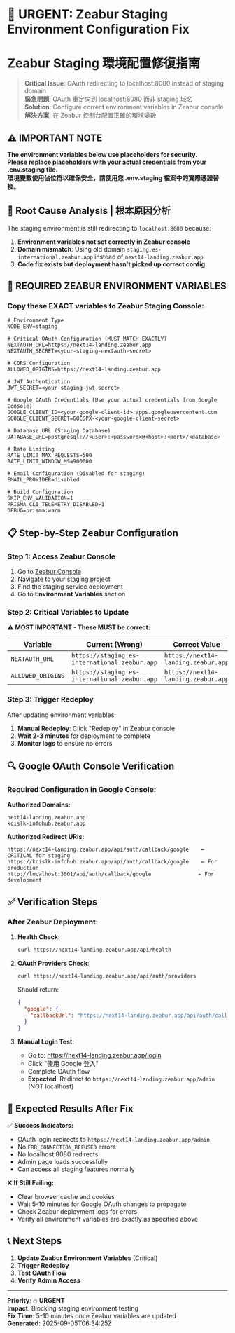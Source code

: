 # 🚨 URGENT: Zeabur Staging Environment Configuration Fix
# Zeabur Staging 環境配置修復指南

> **Critical Issue**: OAuth redirecting to localhost:8080 instead of staging domain  
> **緊急問題**: OAuth 重定向到 localhost:8080 而非 staging 域名  
> **Solution**: Configure correct environment variables in Zeabur console  
> **解決方案**: 在 Zeabur 控制台配置正確的環境變數

## ⚠️ **IMPORTANT NOTE**
**The environment variables below use placeholders for security.**  
**Please replace placeholders with your actual credentials from your .env.staging file.**  
**環境變數使用佔位符以確保安全，請使用您 .env.staging 檔案中的實際憑證替換。**

## 🎯 **Root Cause Analysis | 根本原因分析**

The staging environment is still redirecting to `localhost:8080` because:
1. **Environment variables not set correctly in Zeabur console**
2. **Domain mismatch**: Using old domain `staging.es-international.zeabur.app` instead of `next14-landing.zeabur.app`
3. **Code fix exists but deployment hasn't picked up correct config**

## 🔧 **REQUIRED ZEABUR ENVIRONMENT VARIABLES**

### Copy these EXACT variables to Zeabur Staging Console:

```env
# Environment Type
NODE_ENV=staging

# Critical OAuth Configuration (MUST MATCH EXACTLY)
NEXTAUTH_URL=https://next14-landing.zeabur.app
NEXTAUTH_SECRET=<your-staging-nextauth-secret>

# CORS Configuration
ALLOWED_ORIGINS=https://next14-landing.zeabur.app

# JWT Authentication
JWT_SECRET=<your-staging-jwt-secret>

# Google OAuth Credentials (Use your actual credentials from Google Console)
GOOGLE_CLIENT_ID=<your-google-client-id>.apps.googleusercontent.com
GOOGLE_CLIENT_SECRET=GOCSPX-<your-google-client-secret>

# Database URL (Staging Database)
DATABASE_URL=postgresql://<user>:<password>@<host>:<port>/<database>

# Rate Limiting
RATE_LIMIT_MAX_REQUESTS=500
RATE_LIMIT_WINDOW_MS=900000

# Email Configuration (Disabled for staging)
EMAIL_PROVIDER=disabled

# Build Configuration
SKIP_ENV_VALIDATION=1
PRISMA_CLI_TELEMETRY_DISABLED=1
DEBUG=prisma:warn
```

## 📋 **Step-by-Step Zeabur Configuration**

### Step 1: Access Zeabur Console
1. Go to [Zeabur Console](https://zeabur.com/)
2. Navigate to your staging project
3. Find the staging service deployment
4. Go to **Environment Variables** section

### Step 2: Critical Variables to Update
**⚠️ MOST IMPORTANT - These MUST be correct:**

| Variable | Current (Wrong) | Correct Value |
|----------|-----------------|---------------|
| `NEXTAUTH_URL` | `https://staging.es-international.zeabur.app` | `https://next14-landing.zeabur.app` |
| `ALLOWED_ORIGINS` | `https://staging.es-international.zeabur.app` | `https://next14-landing.zeabur.app` |

### Step 3: Trigger Redeploy
After updating environment variables:
1. **Manual Redeploy**: Click "Redeploy" in Zeabur console
2. **Wait 2-3 minutes** for deployment to complete
3. **Monitor logs** to ensure no errors

## 🔍 **Google OAuth Console Verification**

### Required Configuration in Google Console:

**Authorized Domains:**
```
next14-landing.zeabur.app
kcislk-infohub.zeabur.app
```

**Authorized Redirect URIs:**
```
https://next14-landing.zeabur.app/api/auth/callback/google    ← CRITICAL for staging
https://kcislk-infohub.zeabur.app/api/auth/callback/google    ← For production  
http://localhost:3001/api/auth/callback/google               ← For development
```

## ✅ **Verification Steps**

### After Zeabur Deployment:

1. **Health Check**:
   ```bash
   curl https://next14-landing.zeabur.app/api/health
   ```

2. **OAuth Providers Check**:
   ```bash
   curl https://next14-landing.zeabur.app/api/auth/providers
   ```
   Should return:
   ```json
   {
     "google": {
       "callbackUrl": "https://next14-landing.zeabur.app/api/auth/callback/google"
     }
   }
   ```

3. **Manual Login Test**:
   - Go to: https://next14-landing.zeabur.app/login
   - Click "使用 Google 登入"
   - Complete OAuth flow
   - **Expected**: Redirect to `https://next14-landing.zeabur.app/admin` (NOT localhost)

## 🚨 **Expected Results After Fix**

✅ **Success Indicators:**
- OAuth login redirects to `https://next14-landing.zeabur.app/admin`
- No `ERR_CONNECTION_REFUSED` errors
- No localhost:8080 redirects
- Admin page loads successfully
- Can access all staging features normally

❌ **If Still Failing:**
- Clear browser cache and cookies
- Wait 5-10 minutes for Google OAuth changes to propagate
- Check Zeabur deployment logs for errors
- Verify all environment variables are exactly as specified above

## 📞 **Next Steps**

1. **Update Zeabur Environment Variables** (Critical)
2. **Trigger Redeploy**
3. **Test OAuth Flow**
4. **Verify Admin Access**

---

**Priority**: 🔥 **URGENT**  
**Impact**: Blocking staging environment testing  
**Fix Time**: 5-10 minutes once Zeabur variables are updated  
**Generated**: 2025-09-05T06:34:25Z